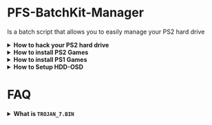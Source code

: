 # PFS-BatchKit-Manager
Is a batch script that allows you to easily manage your PS2 hard drive

<details>
  <summary> <h7> <b> How to hack your PS2 hard drive </b> </h7> </summary>
   <p>
     
1) Go to Advanced menu > HDD Management
2) Choose option 8 Hack your HDD To PS2 Format
3) Connect your hard drive to the PS2 (If you have a memory card with FreeMcBoot unplug the memory card.)
4) Format your hard drive in wLaunchELF (Press Circle > MISC > HDDManager > Press R1 > Format and confirm.)
5) Install FreeHDBoot (From HDD)
  ------
     
   </p>
</details>


<details>
  <summary> <h7> <b> How to install PS2 Games </b> </h7> </summary>
   <p>
     
Copy your .BIN/CUE in CD Folder

Copy your .ISO in DVD Folder
     
  ------
   </p>
</details>


<details>
  <summary> <h7> <b> How to install PS1 Games </b> </h7> </summary>
   <p>
     
Copy your .BIN/CUE in POPS Folder

1) Transfer POPS-Binaries
2) Go to the Conversion menu
3) Choose Convert .BIN/CUE To .VCD
4) Create `__.POPS` Partition
5) Transfer your .VCD
     
  ------
   </p>
</details>


<details>
  <summary> <h7> <b> How to Setup HDD-OSD </b> </h7> </summary>
   <p>
     
1) Install FreeHDBoot (From HDD)
2) Create `+OPL` Partition
3) Install HDD-OSD
4) Install your game
5) Inject the `BOOT.KELF` (For games you want to run from HDD-OSD)

  ------
   </p>
</details>

# FAQ


<details>
  <summary> <h7> <b> What is <code>TROJAN_7.BIN</code>  </b> </h7> </summary>
   <p>
     
It's a patch for PS1 games that fixes some bugs.
     
you can find it [__here__](https://www.psx-place.com/threads/popstarter.19139/page-8#post-298564)
     
  ------
     
   </p>
</details>
